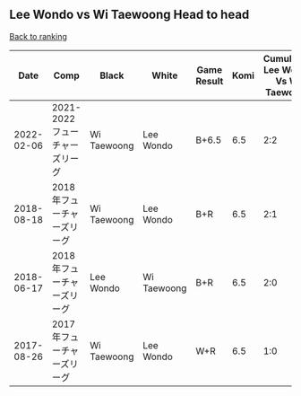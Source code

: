 ## Lee Wondo vs Wi Taewoong Head to head

[Back to ranking](../../index.md)




| **Date** | **Comp** | **Black** | **White** | **Game Result** | **Komi** | **Cumulative Lee Wondo Vs Wi Taewoong** | **Lee Wondo Streak** | **Wi Taewoong Streak** | 
| --- | --- | --- | --- | --- | --- | --- | --- | --- |
| 2022-02-06 | 2021-2022フューチャーズリーグ | Wi Taewoong | Lee Wondo | B+6.5 | 6.5 | 2:2 | 0 | 2 | 
| 2018-08-18 | 2018年フューチャーズリーグ | Wi Taewoong | Lee Wondo | B+R | 6.5 | 2:1 | 0 | 1 | 
| 2018-06-17 | 2018年フューチャーズリーグ | Lee Wondo | Wi Taewoong | B+R | 6.5 | 2:0 | 2 | 0 | 
| 2017-08-26 | 2017年フューチャーズリーグ | Wi Taewoong | Lee Wondo | W+R | 6.5 | 1:0 | 1 | 0 |




